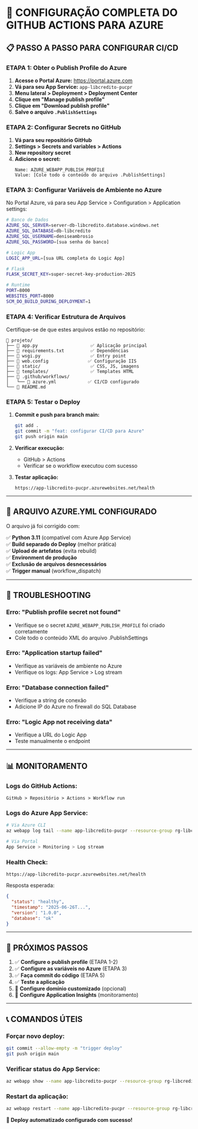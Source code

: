# 🔧 CONFIGURAÇÃO COMPLETA DO GITHUB ACTIONS PARA AZURE

## 📋 PASSO A PASSO PARA CONFIGURAR CI/CD

### **ETAPA 1: Obter o Publish Profile do Azure**

1. **Acesse o Portal Azure:** https://portal.azure.com
2. **Vá para seu App Service:** `app-libcredito-pucpr`
3. **Menu lateral > Deployment > Deployment Center**
4. **Clique em "Manage publish profile"**
5. **Clique em "Download publish profile"**
6. **Salve o arquivo `.PublishSettings`**

### **ETAPA 2: Configurar Secrets no GitHub**

1. **Vá para seu repositório GitHub**
2. **Settings > Secrets and variables > Actions**
3. **New repository secret**
4. **Adicione o secret:**
   ```
   Name: AZURE_WEBAPP_PUBLISH_PROFILE
   Value: [Cole todo o conteúdo do arquivo .PublishSettings]
   ```

### **ETAPA 3: Configurar Variáveis de Ambiente no Azure**

No Portal Azure, vá para seu App Service > Configuration > Application settings:

```bash
# Banco de Dados
AZURE_SQL_SERVER=server-db-libcredito.database.windows.net
AZURE_SQL_DATABASE=db-libcredito
AZURE_SQL_USERNAME=deniseambrosio
AZURE_SQL_PASSWORD=[sua senha do banco]

# Logic App
LOGIC_APP_URL=[sua URL completa do Logic App]

# Flask
FLASK_SECRET_KEY=super-secret-key-production-2025

# Runtime
PORT=8000
WEBSITES_PORT=8000
SCM_DO_BUILD_DURING_DEPLOYMENT=1
```

### **ETAPA 4: Verificar Estrutura de Arquivos**

Certifique-se de que estes arquivos estão no repositório:

```
📁 projeto/
├── 📄 app.py                    ✅ Aplicação principal
├── 📄 requirements.txt          ✅ Dependências
├── 📄 wsgi.py                   ✅ Entry point
├── 📄 web.config               ✅ Configuração IIS
├── 📁 static/                   ✅ CSS, JS, imagens
├── 📁 templates/                ✅ Templates HTML
├── 📁 .github/workflows/
│   └── 📄 azure.yml            ✅ CI/CD configurado
└── 📄 README.md
```

### **ETAPA 5: Testar o Deploy**

1. **Commit e push para branch main:**
   ```bash
   git add .
   git commit -m "feat: configurar CI/CD para Azure"
   git push origin main
   ```

2. **Verificar execução:**
   - GitHub > Actions
   - Verificar se o workflow executou com sucesso

3. **Testar aplicação:**
   ```
   https://app-libcredito-pucpr.azurewebsites.net/health
   ```

---

## 🔧 **ARQUIVO AZURE.YML CONFIGURADO**

O arquivo já foi corrigido com:

✅ **Python 3.11** (compatível com Azure App Service)  
✅ **Build separado do Deploy** (melhor prática)  
✅ **Upload de artefatos** (evita rebuild)  
✅ **Environment de produção**  
✅ **Exclusão de arquivos desnecessários**  
✅ **Trigger manual** (workflow_dispatch)  

---

## 🚨 **TROUBLESHOOTING**

### **Erro: "Publish profile secret not found"**
- Verifique se o secret `AZURE_WEBAPP_PUBLISH_PROFILE` foi criado corretamente
- Cole todo o conteúdo XML do arquivo .PublishSettings

### **Erro: "Application startup failed"**
- Verifique as variáveis de ambiente no Azure
- Verifique os logs: App Service > Log stream

### **Erro: "Database connection failed"**
- Verifique a string de conexão
- Adicione IP do Azure no firewall do SQL Database

### **Erro: "Logic App not receiving data"**
- Verifique a URL do Logic App
- Teste manualmente o endpoint

---

## 📊 **MONITORAMENTO**

### **Logs do GitHub Actions:**
```
GitHub > Repositório > Actions > Workflow run
```

### **Logs do Azure App Service:**
```bash
# Via Azure CLI
az webapp log tail --name app-libcredito-pucpr --resource-group rg-libcredito

# Via Portal
App Service > Monitoring > Log stream
```

### **Health Check:**
```
https://app-libcredito-pucpr.azurewebsites.net/health
```

Resposta esperada:
```json
{
  "status": "healthy",
  "timestamp": "2025-06-26T...",
  "version": "1.0.0",
  "database": "ok"
}
```

---

## 🎯 **PRÓXIMOS PASSOS**

1. ✅ **Configure o publish profile** (ETAPA 1-2)
2. ✅ **Configure as variáveis no Azure** (ETAPA 3)  
3. ✅ **Faça commit do código** (ETAPA 5)
4. ✅ **Teste a aplicação**
5. 🔄 **Configure domínio customizado** (opcional)
6. 🔄 **Configure Application Insights** (monitoramento)

---

## 📞 **COMANDOS ÚTEIS**

### **Forçar novo deploy:**
```bash
git commit --allow-empty -m "trigger deploy"
git push origin main
```

### **Verificar status do App Service:**
```bash
az webapp show --name app-libcredito-pucpr --resource-group rg-libcredito --query "state"
```

### **Restart da aplicação:**
```bash
az webapp restart --name app-libcredito-pucpr --resource-group rg-libcredito
```

**🚀 Deploy automatizado configurado com sucesso!**
